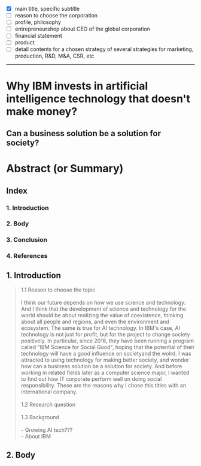 - [x] main title, specific subtitle
- [ ] reason to choose the corporation
- [ ] profile, philosophy
- [ ] entrepreneurshop about CEO of the global corporation
- [ ] financial statement
- [ ] product
- [ ] detail contents for a chosen strategy of several strategies for marketing, production, R&D, M&A, CSR, etc

---------------------------------------------------

# Why IBM invests in artificial intelligence technology that doesn't make money?

## Can a business solution be a solution for society?

# Abstract (or Summary)

## Index
### 1. Introduction
### 2. Body
### 3. Conclusion
### 4. References

## 1. Introduction
> 1.1 Reason to choose the topic<br><br>
  I think our future depends on how we use science and technology. And I think that the development of science and technology for the world should be about realizing the value of coexistence, thinking about all people and regions, and even the environment and ecosystem. The same is true for AI technology. In IBM's case, AI technology is not just for profit, but for the project to change society positively. In particular, since 2016, they have been running a program called "IBM Science for Social Good", hoping that the potential of their technology will have a good influence on societyand the wolrd. I was attracted to using technology for making better society, and wonder how can a business solution be a solution for society. And before working in related fields later as a computer science major, I wanted to find out how IT corporate perform well on doing social responsibility. These are the reasons why I chose this titles with an international company.
<br><br>
> 1.2 Research question<br><br>
> 1.3 Background<br><br>
        - Growing AI tech???<br>
        - About IBM

## 2. Body
>  